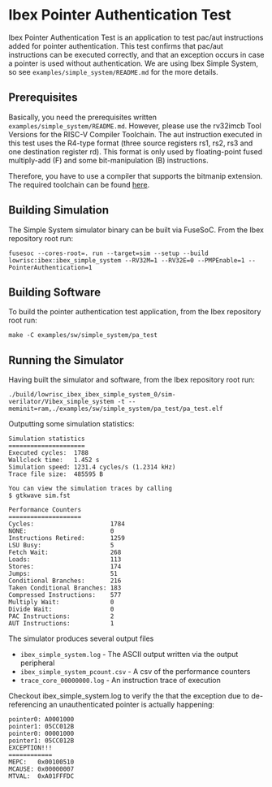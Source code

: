#  Ibex Pointer Authentication Test

Ibex Pointer Authentication Test is an application to test pac/aut instructions
added for pointer authentication. This test confirms that pac/aut instructions
can be executed correctly, and that an exception occurs in case a pointer is
used without authentication. We are using Ibex Simple System, so see
`examples/simple_system/README.md` for the more details.

## Prerequisites

Basically, you need the prerequisites written
`examples/simple_system/README.md`. However, please use the rv32imcb Tool
Versions for the RISC-V Compiler Toolchain. The aut instruction executed in
this test uses the R4-type format (three source registers rs1, rs2, rs3 and
one destination register rd). This format is only used by floating-point
fused multiply-add (F) and some bit-manipulation (B) instructions.

Therefore, you have to use a compiler that supports the bitmanip extension.
The required toolchain can be found
[here](https://github.com/lowRISC/lowrisc-toolchains/releases).

## Building Simulation

The Simple System simulator binary can be built via FuseSoC.
From the Ibex repository root run:

```
fusesoc --cores-root=. run --target=sim --setup --build lowrisc:ibex:ibex_simple_system --RV32M=1 --RV32E=0 --PMPEnable=1 --PointerAuthentication=1
```

## Building Software

To build the pointer authentication test application, from the Ibex repository
root run:

```
make -C examples/sw/simple_system/pa_test
```

## Running the Simulator

Having built the simulator and software, from the Ibex repository root run:

```
./build/lowrisc_ibex_ibex_simple_system_0/sim-verilator/Vibex_simple_system -t --meminit=ram,./examples/sw/simple_system/pa_test/pa_test.elf
```

Outputting some simulation statistics:

```
Simulation statistics
=====================
Executed cycles:  1788
Wallclock time:   1.452 s
Simulation speed: 1231.4 cycles/s (1.2314 kHz)
Trace file size:  485595 B

You can view the simulation traces by calling
$ gtkwave sim.fst

Performance Counters
====================
Cycles:                     1784
NONE:                       0
Instructions Retired:       1259
LSU Busy:                   5
Fetch Wait:                 268
Loads:                      113
Stores:                     174
Jumps:                      51
Conditional Branches:       216
Taken Conditional Branches: 183
Compressed Instructions:    577
Multiply Wait:              0
Divide Wait:                0
PAC Instructions:           2
AUT Instructions:           1
```

The simulator produces several output files

* `ibex_simple_system.log` - The ASCII output written via the output peripheral
* `ibex_simple_system_pcount.csv` - A csv of the performance counters
* `trace_core_00000000.log` - An instruction trace of execution

Checkout ibex_simple_system.log to verify the that the exception
due to de-referencing an unauthenticated pointer is actually happening:

```
pointer0: A0001000
pointer1: 05CC012B
pointer0: 00001000
pointer1: 05CC012B
EXCEPTION!!!
============
MEPC:   0x00100510
MCAUSE: 0x00000007
MTVAL:  0xA01FFFDC
```
